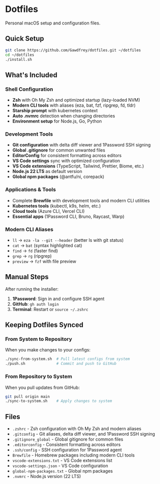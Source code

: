 # Dotfiles

Personal macOS setup and configuration files.

## Quick Setup

```bash
git clone https://github.com/Gawdfrey/dotfiles.git ~/dotfiles
cd ~/dotfiles
./install.sh
```

## What's Included

### Shell Configuration
- **Zsh** with Oh My Zsh and optimized startup (lazy-loaded NVM)
- **Modern CLI tools** with aliases (eza, bat, fzf, ripgrep, fd, tldr)
- **Starship prompt** with kubernetes context
- **Auto .nvmrc** detection when changing directories
- **Environment setup** for Node.js, Go, Python

### Development Tools
- **Git configuration** with delta diff viewer and 1Password SSH signing
- **Global .gitignore** for common unwanted files
- **EditorConfig** for consistent formatting across editors
- **VS Code settings** sync with optimized configuration
- **VS Code extensions** (TypeScript, Tailwind, Prettier, Biome, etc.)
- **Node.js 22 LTS** as default version
- **Global npm packages** (@antfu/ni, corepack)

### Applications & Tools
- Complete **Brewfile** with development tools and modern CLI utilities
- **Kubernetes tools** (kubectl, k9s, helm, etc.)
- **Cloud tools** (Azure CLI, Vercel CLI)  
- **Essential apps** (1Password CLI, Bruno, Raycast, Warp)

### Modern CLI Aliases
- `ll` → `eza -la --git --header` (better ls with git status)
- `cat` → `bat` (syntax highlighted cat)
- `find` → `fd` (faster find)
- `grep` → `rg` (ripgrep)
- `preview` → `fzf` with file preview

## Manual Steps

After running the installer:

1. **1Password**: Sign in and configure SSH agent
2. **GitHub**: `gh auth login`
3. **Terminal**: Restart or `source ~/.zshrc`

## Keeping Dotfiles Synced

### From System to Repository
When you make changes to your configs:
```bash
./sync-from-system.sh  # Pull latest configs from system
./push.sh              # Commit and push to GitHub
```

### From Repository to System
When you pull updates from GitHub:
```bash
git pull origin main
./sync-to-system.sh    # Apply changes to system
```

## Files

- `.zshrc` - Zsh configuration with Oh My Zsh and modern aliases
- `.gitconfig` - Git aliases, delta diff viewer, and 1Password SSH signing
- `.gitignore_global` - Global gitignore for common files
- `.editorconfig` - Consistent formatting across editors
- `.ssh/config` - SSH configuration for 1Password agent  
- `Brewfile` - Homebrew packages including modern CLI tools
- `vscode-extensions.txt` - VS Code extensions list
- `vscode-settings.json` - VS Code configuration
- `global-npm-packages.txt` - Global npm packages
- `.nvmrc` - Node.js version (22 LTS)
